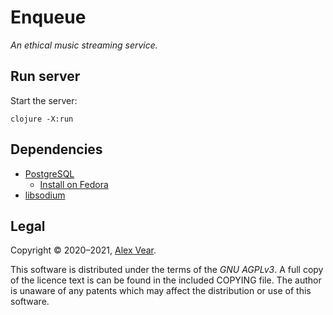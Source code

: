 # Enqueue

_An ethical music streaming service._


## Run server

Start the server:

```
clojure -X:run
```


## Dependencies

- [PostgreSQL](https://www.postgresql.org/)
  - [Install on Fedora](https://fedoraproject.org/wiki/PostgreSQL)
- [libsodium](https://libsodium.gitbook.io/doc/installation)


## Legal

Copyright © 2020–2021, [Alex Vear](https://www.alexvear.com).

This software is distributed under the terms of the _GNU AGPLv3_.  A full copy
of the licence text is can be found in the included COPYING file.  The author
is unaware of any patents which may affect the distribution or use of this
software.
